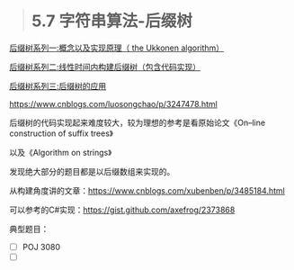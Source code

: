 > # 5.7 字符串算法-后缀树

[后缀树系列一:概念以及实现原理（ the Ukkonen algorithm）](https://blog.csdn.net/fjsd155/article/details/80211145)

[后缀树系列二:线性时间内构建后缀树（包含代码实现）](https://blog.csdn.net/fjsd155/article/details/80211156)

[后缀树系列三:后缀树的应用](https://blog.csdn.net/fjsd155/article/details/80214407)

<https://www.cnblogs.com/luosongchao/p/3247478.html>

后缀树的代码实现起来难度较大，较为理想的参考是看原始论文《On–line construction of suffix trees》

以及《Algorithm on strings》

发现绝大部分的题目都是以后缀数组来实现的。

从构建角度讲的文章：<https://www.cnblogs.com/xubenben/p/3485184.html>

可以参考的C#实现：<https://gist.github.com/axefrog/2373868>

典型题目：

- [ ] POJ 3080
- [ ] ​